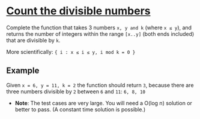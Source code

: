 # [Count the divisible numbers](https://www.codewars.com/kata/count-the-divisible-numbers "https://www.codewars.com/kata/55a5c82cd8e9baa49000004c")

Complete the function that takes 3 numbers `x, y and k` (where `x ≤ y`), and returns the number of integers within the range `[x..y]` (both ends included) that are divisible by `k`.

More scientifically:  `{ i : x ≤ i ≤ y, i mod k = 0 }`


## Example

Given ```x = 6, y = 11, k = 2``` the function should return `3`, because there are three numbers divisible by `2` between `6` and `11`: `6, 8, 10`

- **Note**: The test cases are very large. You will need a O(log n) solution or better to pass. (A constant time solution is possible.)